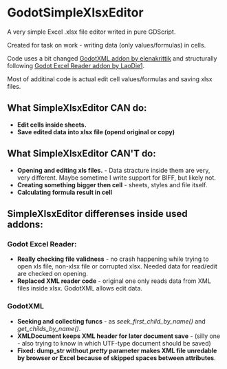 # GodotSimpleXlsxEditor
A very simple Excel .xlsx file editor writed in pure GDScript.

Created for task on work - writing data (only values/formulas) in cells.

Code uses a bit changed [GodotXML addon by elenakrittik](https://github.com/elenakrittik/GodotXML) and structurally following [Godot Excel Reader addon by LaoDie1](https://github.com/LaoDie1/godot-excel-reader?ysclid=m6j75bap25275265483).

Most of additinal code is actual edit cell values/formulas and saving xlsx files.

## What SimpleXlsxEditor CAN do:
- **Edit cells inside sheets.**
- **Save edited data into xlsx file (opend original or copy)**

## What SimpleXlsxEditor CAN'T do:
- **Opening and editing xls files.** - Data stracture inside them are very, very different. Maybe sometime I write support for BIFF, but likely not.
- **Creating something bigger then cell** - sheets, styles and file itself.
- **Calculating formula result in cell**

## SimpleXlsxEditor differenses inside used addons:
### Godot Excel Reader:
- **Really checking file validness** - no crash happening while trying to open xls file, non-xlsx file or corrupted xlsx. Needed data for read/edit are checked on opening.
- **Replaced XML reader code** - original one only reads data from XML files inside xlsx. GodotXML allows edit data.
### GodotXML
- **Seeking and collecting funcs** - as *seek_first_child_by_name()* and *get_childs_by_name()*.
- **XMLDocument keeps XML header for later document save** - (silly one - also trying to know in which UTF-type document should be saved)
- **Fixed: dump_str without *pretty* parameter makes XML file unredable by browser or Excel because of skipped spaces between attributes**.
